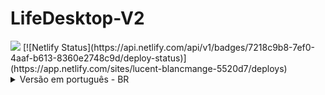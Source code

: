 # LifeDesktop-V2
<img src="https://share.creavite.co/68054be48bd3b02a647afaa1.gifautoplay=1">
[![Netlify Status](https://api.netlify.com/api/v1/badges/7218c9b8-7ef0-4aaf-b613-8360e2748c9d/deploy-status)](https://app.netlify.com/sites/lucent-blancmange-5520d7/deploys)

<details>
  <summary>Versão em português - BR </summary>

  ```markdown
# 🎯 LifeDesktop — Sistema de Monitoramento Avançado (Overlay + Logs)

> Monitoramento em tempo real de **CPU, GPU, RAM, Rede, FPS**, temperatura e muito mais — com overlay transparente, logging em CSV e análise de métricas.

---

## 🧩 Sobre o Projeto

O **Life Desktop** é uma aplicação desenvolvida em Python com uma interface leve e sobreposta (`overlay`) que coleta dados em tempo real do sistema e jogos. Ideal para análise de desempenho, amostragem técnica, testes de stress ou uso pessoal.

O sistema inclui:

- Monitoramento ao vivo de hardware
- Gravação de logs em `.csv`
- Interface gráfica com `customtkinter`
- Overlay transparente que permanece acima de todas as janelas
- Geração de métricas de uso ao final da sessão

---

## 📊 O que a aplicação monitora

| Recurso              | Detalhes coletados                                        |
|----------------------|-----------------------------------------------------------|
| **CPU**              | Uso (%) e temperatura                                     |
| **RAM**              | Uso (%), usada e livre em MB                              |
| **GPU (NVIDIA)**     | Uso (%) e temperatura                                     |
| **Internet**         | Upload e download em KB/s                                 |
| **FPS**              | FPS atual em programas e jogos                            |


---

## 🧰 Tecnologias e Bibliotecas Utilizadas

| Biblioteca           | Função principal                                  |
|----------------------|---------------------------------------------------|
| `psutil`             | Coleta dados de CPU, RAM, disco e rede            |
| `GPUtil`             | Coleta dados da GPU (NVIDIA)                      |
| `customtkinter`      | Interface gráfica moderna e personalizável        |
| `tkinter`            | Base para a GUI e overlay                         |
| `pandas`             | Geração de métricas com base nos logs             |
| `datetime` / `os`    | Manipulação de arquivos, diretórios e tempo       |

---

## 🖥️ Interface (Overlay)

- Caixa flutuante sobre todas as janelas
- Transparente com borda verde fina
- Texto em **verde limão** sobre fundo escuro (estilo HUD)
- Pode ser arrastada pela tela
- Exibe: CPU, RAM, GPU, Net e agora FPS.

---

## 📁 Estrutura de Arquivos

LifeDesktop/
├── main.py               # Inicia a aplicação e gera métricas finais
├── monitor.py            # Coleta e grava dados em tempo real
├── overlay.py            # Interface HUD sobreposta com informações ao vivo
├── logs/                 # Pasta onde os arquivos CSV são salvos
├── README.md             # Este documento
└── requirements.txt      # Bibliotecas necessárias

```

 INSTALAÇÃO:
- 1 Clone o repositório:
  ```bash
  git clone https://github.com/B4nanaD3vzz/LifeDesktop-V2.git
  cd LifeDesktop
  ```

-2 Instale as Dependencias:
 ```bash
 pip install -r requirements.txt
 ```

-3 Execute a aplicação:
 ```bash
 python main.py
 ```

<h1 align="center">COMO USAR</h1>
 - Interface HUD será aberta
 <img src="https://i.postimg.cc/J7K5rrQB/Captura-de-Tela-28.png">
 Observe que possui 3 botões no lado esquerdo:
 
 ```markdown
 > Home - Principal
 > Dados - Grafico em tempo real
 > Configurações - Configurações do software (ainda em desenvolvimento)
```
 - Os dados começam a ser coletados automaticamente.
```markdown
> Use o botão "Iniciar monitoramento" para começar a aparecer as métricas em sua tela.
> Use o botâo "Parar e exibir métricas" para exibir a log de captura de dados.
```

<h2>Como será exibido o overlay:</h2>
<img src="https://i.postimg.cc/Mp8sXWL0/Captura-de-Tela-32.png">

# Contribuições:
 Se você quer contribuir mas não quer ou não sabe programar, saiba que idéias são válidas e ajudam muito, a sua idéia poderá está na próxima versão do LifeDesktop.

 ## 🧠 Autor

Desenvolvido por **[B4nanaD3vzz]**  
Se curtir, ⭐ no repo é sempre bem-vindo!


</details>



